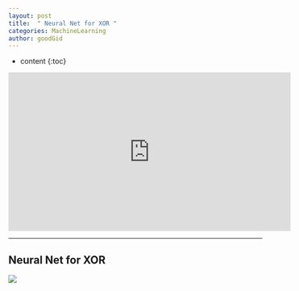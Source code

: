 ```yaml
---
layout: post
title:  " Neural Net for XOR "
categories: MachineLearning
author: goodGid
---
```

* content
{:toc}


<iframe width="560" height="315" src="https://www.youtube.com/embed/oFGHOsAYiz0" frameborder="0" allow="autoplay; encrypted-media" allowfullscreen></iframe>


---


## Neural Net for XOR


![](/assets/img/machine_learning/ML_9_3_1.png)



